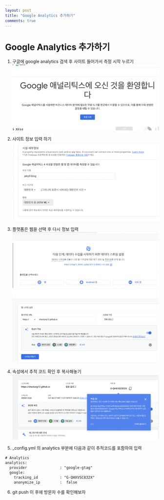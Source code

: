 ```yaml
---
layout: post
title: "Google Analytics 추가하기"
comments: true
---
```


# Google Analytics 추가하기

1. 구글에 google analytics 검색 후 사이트 들어가서 측정 시작 누르기
![측정 시작](../img/측정시작.png)

2. 사이트 정보 입력 하기
![세부 정보](../img/세부정보.png)

3. 플랫폼은 웹을 선택 후 다시 정보 입력
![웹 선택](../img/웹선택.png)
![웹 스트림](../img/웹%20스트림.png)

4. 속성에서 추적 코드 확인 후 복사해놓기
![추적id](../img/추적id.png)
   
5. _config.yml 의 analytics 부분에 다음과 같이 추적코드를 포함하여 입력
   
```
# Analytics
analytics:
  provider               : "google-gtag" 
  google:
    tracking_id          : "G-QHXVSC832X"
    anonymize_ip         :  false
```

6. git push 이 후에 방문자 수를 확인해보자
